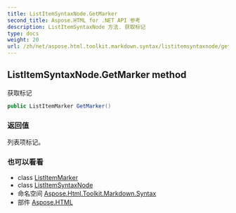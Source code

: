 ```yaml
---
title: ListItemSyntaxNode.GetMarker
second_title: Aspose.HTML for .NET API 参考
description: ListItemSyntaxNode 方法. 获取标记
type: docs
weight: 20
url: /zh/net/aspose.html.toolkit.markdown.syntax/listitemsyntaxnode/getmarker/
---
```

## ListItemSyntaxNode.GetMarker method

获取标记

```csharp
public ListItemMarker GetMarker()
```

### 返回值

列表项标记。

### 也可以看看

* class [ListItemMarker](../../listitemmarker/)
* class [ListItemSyntaxNode](../)
* 命名空间 [Aspose.Html.Toolkit.Markdown.Syntax](../../listitemsyntaxnode/)
* 部件 [Aspose.HTML](../../../)


